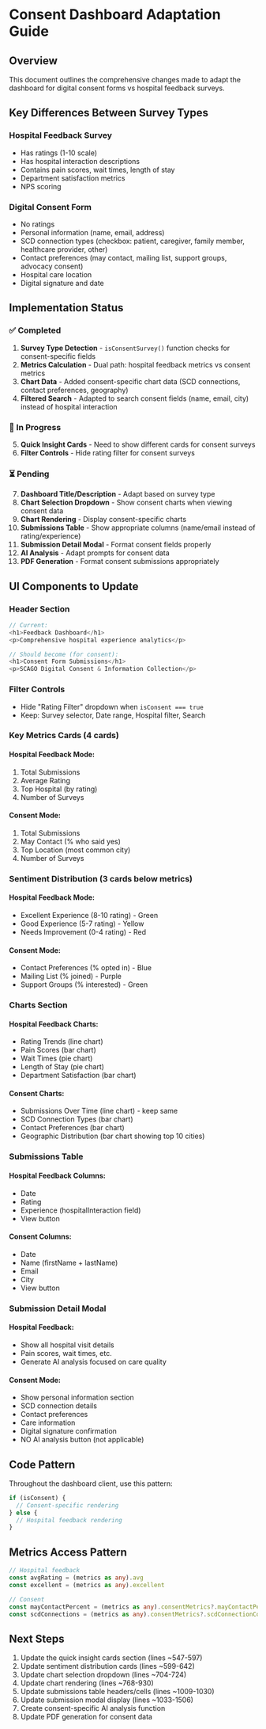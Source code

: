# Consent Dashboard Adaptation Guide

## Overview
This document outlines the comprehensive changes made to adapt the dashboard for digital consent forms vs hospital feedback surveys.

## Key Differences Between Survey Types

### Hospital Feedback Survey
- Has ratings (1-10 scale)
- Has hospital interaction descriptions
- Contains pain scores, wait times, length of stay
- Department satisfaction metrics
- NPS scoring

### Digital Consent Form
- No ratings
- Personal information (name, email, address)
- SCD connection types (checkbox: patient, caregiver, family member, healthcare provider, other)
- Contact preferences (may contact, mailing list, support groups, advocacy consent)
- Hospital care location
- Digital signature and date

## Implementation Status

### ✅ Completed
1. **Survey Type Detection** - `isConsentSurvey()` function checks for consent-specific fields
2. **Metrics Calculation** - Dual path: hospital feedback metrics vs consent metrics
3. **Chart Data** - Added consent-specific chart data (SCD connections, contact preferences, geography)
4. **Filtered Search** - Adapted to search consent fields (name, email, city) instead of hospital interaction

### 🔄 In Progress
5. **Quick Insight Cards** - Need to show different cards for consent surveys
6. **Filter Controls** - Hide rating filter for consent surveys

### ⏳ Pending
7. **Dashboard Title/Description** - Adapt based on survey type
8. **Chart Selection Dropdown** - Show consent charts when viewing consent data
9. **Chart Rendering** - Display consent-specific charts
10. **Submissions Table** - Show appropriate columns (name/email instead of rating/experience)
11. **Submission Detail Modal** - Format consent fields properly
12. **AI Analysis** - Adapt prompts for consent data
13. **PDF Generation** - Format consent submissions appropriately

## UI Components to Update

### Header Section
```typescript
// Current:
<h1>Feedback Dashboard</h1>
<p>Comprehensive hospital experience analytics</p>

// Should become (for consent):
<h1>Consent Form Submissions</h1>
<p>SCAGO Digital Consent & Information Collection</p>
```

### Filter Controls
- Hide "Rating Filter" dropdown when `isConsent === true`
- Keep: Survey selector, Date range, Hospital filter, Search

### Key Metrics Cards (4 cards)

#### Hospital Feedback Mode:
1. Total Submissions
2. Average Rating
3. Top Hospital (by rating)
4. Number of Surveys

#### Consent Mode:
1. Total Submissions
2. May Contact (% who said yes)
3. Top Location (most common city)
4. Number of Surveys

### Sentiment Distribution (3 cards below metrics)

#### Hospital Feedback Mode:
- Excellent Experience (8-10 rating) - Green
- Good Experience (5-7 rating) - Yellow  
- Needs Improvement (0-4 rating) - Red

#### Consent Mode:
- Contact Preferences (% opted in) - Blue
- Mailing List (% joined) - Purple
- Support Groups (% interested) - Green

### Charts Section

#### Hospital Feedback Charts:
- Rating Trends (line chart)
- Pain Scores (bar chart)
- Wait Times (pie chart)
- Length of Stay (pie chart)
- Department Satisfaction (bar chart)

#### Consent Charts:
- Submissions Over Time (line chart) - keep same
- SCD Connection Types (bar chart)
- Contact Preferences (bar chart)
- Geographic Distribution (bar chart showing top 10 cities)

### Submissions Table

#### Hospital Feedback Columns:
- Date
- Rating  
- Experience (hospitalInteraction field)
- View button

#### Consent Columns:
- Date
- Name (firstName + lastName)
- Email
- City
- View button

### Submission Detail Modal

#### Hospital Feedback:
- Show all hospital visit details
- Pain scores, wait times, etc.
- Generate AI analysis focused on care quality

#### Consent Mode:
- Show personal information section
- SCD connection details
- Contact preferences
- Care information
- Digital signature confirmation
- NO AI analysis button (not applicable)

## Code Pattern

Throughout the dashboard client, use this pattern:

```typescript
if (isConsent) {
  // Consent-specific rendering
} else {
  // Hospital feedback rendering
}
```

## Metrics Access Pattern

```typescript
// Hospital feedback
const avgRating = (metrics as any).avg
const excellent = (metrics as any).excellent

// Consent
const mayContactPercent = (metrics as any).consentMetrics?.mayContactPercent
const scdConnections = (metrics as any).consentMetrics?.scdConnectionCounts
```

## Next Steps
1. Update the quick insight cards section (lines ~547-597)
2. Update sentiment distribution cards (lines ~599-642)
3. Update chart selection dropdown (lines ~704-724)
4. Update chart rendering (lines ~768-930)
5. Update submissions table headers/cells (lines ~1009-1030)
6. Update submission modal display (lines ~1033-1506)
7. Create consent-specific AI analysis function
8. Update PDF generation for consent data
